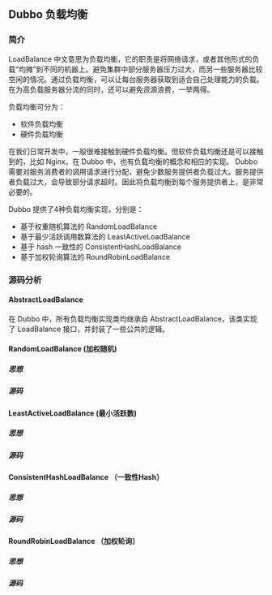 Dubbo 负载均衡
------------------------
### 简介
LoadBalance 中文意思为负载均衡，它的职责是将网络请求，或者其他形式的负载“均摊”到不同的机器上。避免集群中部分服务器压力过大，而另一些服务器比较空闲的情况。通过负载均衡，可以让每台服务器获取到适合自己处理能力的负载。在为高负载服务器分流的同时，还可以避免资源浪费，一举两得。

负载均衡可分为：
- 软件负载均衡
- 硬件负载均衡

在我们日常开发中，一般很难接触到硬件负载均衡。但软件负载均衡还是可以接触到的，比如 Nginx。在 Dubbo 中，也有负载均衡的概念和相应的实现。
Dubbo 需要对服务消费者的调用请求进行分配，避免少数服务提供者负载过大。服务提供者负载过大，会导致部分请求超时。因此将负载均衡到每个服务提供者上，是非常必要的。

Dubbo 提供了4种负载均衡实现，分别是：
- 基于权重随机算法的 RandomLoadBalance
- 基于最少活跃调用数算法的 LeastActiveLoadBalance
- 基于 hash 一致性的 ConsistentHashLoadBalance
- 基于加权轮询算法的 RoundRobinLoadBalance

### 源码分析
#### AbstractLoadBalance
在 Dubbo 中，所有负载均衡实现类均继承自 AbstractLoadBalance，该类实现了 LoadBalance 接口，并封装了一些公共的逻辑。
#### RandomLoadBalance (加权随机)
##### 思想

##### 源码

#### LeastActiveLoadBalance (最小活跃数)
##### 思想

##### 源码

#### ConsistentHashLoadBalance （一致性Hash）
##### 思想

##### 源码

#### RoundRobinLoadBalance （加权轮询）
##### 思想

##### 源码